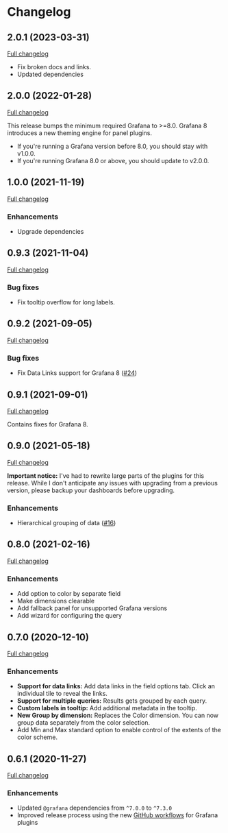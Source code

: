 # Changelog

## 2.0.1 (2023-03-31)

[Full changelog](https://github.com/grafana/grafana-treemap-panel/compare/v2.0.0...v2.0.1)

- Fix broken docs and links.
- Updated dependencies
## 2.0.0 (2022-01-28)

[Full changelog](https://github.com/grafana/grafana-treemap-panel/compare/v1.0.0...v2.0.0)

This release bumps the minimum required Grafana to >=8.0. Grafana 8 introduces a new theming engine for panel plugins.

- If you're running a Grafana version before 8.0, you should stay with v1.0.0.
- If you're running Grafana 8.0 or above, you should update to v2.0.0.

## 1.0.0 (2021-11-19)

[Full changelog](https://github.com/grafana/grafana-treemap-panel/compare/v0.9.3...v1.0.0)

### Enhancements

- Upgrade dependencies

## 0.9.3 (2021-11-04)

[Full changelog](https://github.com/grafana/grafana-treemap-panel/compare/v0.9.2...v0.9.3)

### Bug fixes

- Fix tooltip overflow for long labels.

## 0.9.2 (2021-09-05)

[Full changelog](https://github.com/grafana/grafana-treemap-panel/compare/v0.9.1...v0.9.2)

### Bug fixes

- Fix Data Links support for Grafana 8 ([#24](https://github.com/grafana/grafana-treemap-panel/issues/24))

## 0.9.1 (2021-09-01)

[Full changelog](https://github.com/grafana/grafana-treemap-panel/compare/v0.9.0...v0.9.1)

Contains fixes for Grafana 8.

## 0.9.0 (2021-05-18)

[Full changelog](https://github.com/grafana/grafana-treemap-panel/compare/v0.8.0...v0.9.0)

**Important notice:** I've had to rewrite large parts of the plugins for this release. While I don't anticipate any issues with upgrading from a previous version, please backup your dashboards before upgrading.

### Enhancements

- Hierarchical grouping of data ([#16](https://github.com/grafana/grafana-treemap-panel/pull/16))

## 0.8.0 (2021-02-16)

[Full changelog](https://github.com/grafana/grafana-treemap-panel/compare/v0.7.0...v0.8.0)

### Enhancements

- Add option to color by separate field
- Make dimensions clearable
- Add fallback panel for unsupported Grafana versions
- Add wizard for configuring the query

## 0.7.0 (2020-12-10)

[Full changelog](https://github.com/grafana/grafana-treemap-panel/compare/v0.6.1...v0.7.0)

### Enhancements

- **Support for data links:** Add data links in the field options tab. Click an individual tile to reveal the links.
- **Support for multiple queries:** Results gets grouped by each query.
- **Custom labels in tooltip:** Add additional metadata in the tooltip.
- **New Group by dimension:** Replaces the Color dimension. You can now group data separately from the color selection.
- Add Min and Max standard option to enable control of the extents of the color scheme.

## 0.6.1 (2020-11-27)

[Full changelog](https://github.com/grafana/grafana-treemap-panel/compare/v0.6.0...v0.6.1)

### Enhancements

- Updated `@grafana` dependencies from `^7.0.0` to `^7.3.0`
- Improved release process using the new [GitHub workflows](https://github.com/grafana/plugin-workflows) for Grafana plugins
